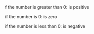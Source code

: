 f the number is greater than 0: is positive

if the number is 0: is zero

if the number is less than 0: is negative
